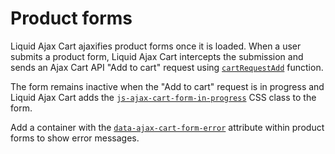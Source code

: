 # Product forms

Liquid Ajax Cart ajaxifies product forms once it is loaded. When a user submits a product form, Liquid Ajax Cart intercepts the submission and sends an Ajax Cart API "Add to cart" request using [`cartRequestAdd`](/reference/cartRequestAdd) function.

The form remains inactive when the "Add to cart" request is in progress and Liquid Ajax Cart adds the [`js-ajax-cart-form-in-progress`](/reference/js-ajax-cart-form-in-progress/) CSS class to the form.

Add a container with the [`data-ajax-cart-form-error`](/reference/data-ajax-cart-form-error/) attribute within product forms to show error messages.
